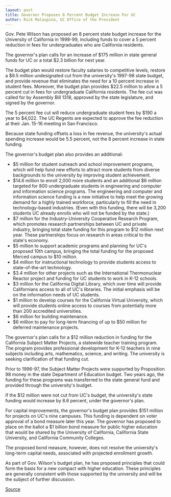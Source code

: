 ```yaml
---
layout: post
title: Governor Proposes 8 Percent Budget Increase For UC
author: Rick Malaspina, UC Office of the President
---
```


Gov. Pete Wilson has proposed an 8 percent state budget increase for the University of California in 1998-99, including funds to cover a 5 percent reduction in fees for undergraduates who are California residents.

The governor's plan calls for an increase of $175 million in state general funds for UC or a total $2.3 billion for next year.

The budget plan would restore faculty salaries to competitive levels, restore a $9.5 million undesignated cut from the university's 1997-98 state budget, and provide revenue that eliminates the need for a 10 percent increase in student fees. Moreover, the budget plan provides $22.5 million to allow a 5 percent cut in fees for undergraduate California residents. The fee cut was called for by Assembly Bill 1318, approved by the state legislature, and signed by the governor.

The 5 percent fee cut will reduce undergraduate student fees by $190 a year to $4,022. The UC Regents are expected to approve the fee reduction at their Jan. 15-16 meeting in San Francisco.

Because state funding offsets a loss in fee revenue, the university's actual spending increase would be 5.5 percent, not the 8 percent increase in state funding.

The governor's budget plan also provides an additional:
* $5 million for student outreach and school improvement programs, which will help fund new efforts to attract more students from diverse backgrounds to the university by improving student achievement.
* $14.6 million to enroll 2,000 more students and an additional $6 million targeted for 800 undergraduate students in engineering and computer and information science programs. The engineering and computer and information science funding is a new initiative to help meet the growing demand for a highly trained workforce, particularly to fill the need in technology-based industries. (Even with this funding, there will be 3,200 students UC already enrolls who will not be funded by the state.)
* $7 million for the Industry-University Cooperative Research Program, which promotes research partnerships between UC and private industry, bringing total state funding for this program to $12 million next year. These partnerships focus on research in areas critical to the state's economy.
* $5 million to support academic programs and planning for UC's proposed 10th campus, bringing the total funding for the proposed Merced campus to $10 million.
* $4 million for instructional technology to provide students access to state-of-the-art technology.
* $3.4 million for other projects such as the International Thermonuclear Reactor project and funding for UC students to work in K-12 schools.
* $3 million for the California Digital Library, which over time will provide Californians access to all of UC's libraries. The initial emphasis will be on the information needs of UC students.
* $1 million to develop courses for the California Virtual University, which will provide students online access to courses from potentially more than 200 accredited universities.
* $6 million for building maintenance.
* $6 million to pay for long-term financing of up to $50 million for deferred maintenance projects.

The governor's plan calls for a $12 million reduction in funding for the California Subject Matter Projects, a statewide teacher training program. The program provides professional development for K-12 teachers in nine subjects including arts, mathematics, science, and writing. The university is seeking clarification of that funding cut.

Prior to 1996-97, the Subject Matter Projects were supported by Proposition 98 money in the state Department of Education budget. Two years ago, the funding for these programs was transferred to the state general fund and provided through the university's budget.

If the $12 million were not cut from UC's budget, the university's state funding would increase by 8.6 percent, under the governor's plan.

For capital improvements, the governor's budget plan provides $151 million for projects on UC's nine campuses. This funding is dependent on voter approval of a bond measure later this year. The governor has proposed to place on the ballot a $1 billion bond measure for public higher education that would be shared by the University of California, California State University, and California Community Colleges.

The proposed bond measure, however, does not resolve the university's long-term capital needs, associated with projected enrollment growth.

As part of Gov. Wilson's budget plan, he has proposed principles that could form the basis for a new compact with higher education. These principles are generally consistent with those supported by the university and will be the subject of further discussion.

[Source](http://www1.ucsc.edu/oncampus/currents/97-98/01-12/budget.htm "Permalink to Proposed 1998-99 UC budget: 01-12-98")
